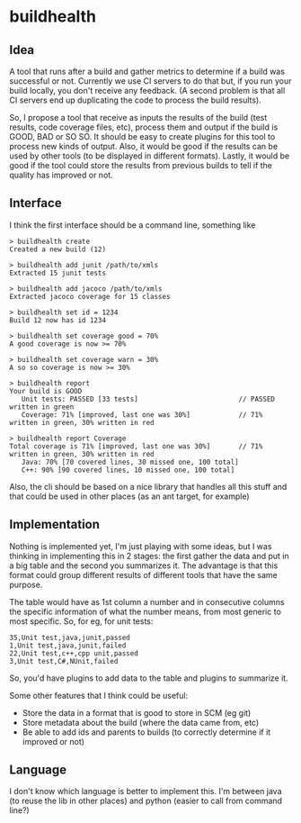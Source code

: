 buildhealth
===========

Idea
----

A tool that runs after a build and gather metrics to determine if a build was successful or not. Currently we use CI servers to do that but, if you run your build locally, you don't receive any feedback. (A second problem is that all CI servers end up duplicating the code to process the build results).

So, I propose a tool that receive as inputs the results of the build (test results, code coverage files, etc), process them and output if the build is GOOD, BAD or SO SO. It should be easy to create plugins for this tool to process new kinds of output. Also, it would be good if the results can be used by other tools (to be displayed in different formats). Lastly, it would be good if the tool could store the results from previous builds to tell if the quality has improved or not.


Interface
---------

I think the first interface should be a command line, something like
```
> buildhealth create
Created a new build (12)

> buildhealth add junit /path/to/xmls
Extracted 15 junit tests

> buildhealth add jacoco /path/to/xmls
Extracted jacoco coverage for 15 classes

> buildhealth set id = 1234
Build 12 now has id 1234

> buildhealth set coverage good = 70%
A good coverage is now >= 70%

> buildhealth set coverage warn = 30%
A so so coverage is now >= 30%

> buildhealth report
Your build is GOOD
   Unit tests: PASSED [33 tests]                         // PASSED written in green
   Coverage: 71% [improved, last one was 30%]            // 71% written in green, 30% written in red

> buildhealth report Coverage
Total coverage is 71% [improved, last one was 30%]       // 71% written in green, 30% written in red
   Java: 70% [70 covered lines, 30 missed one, 100 total]
   C++: 90% [90 covered lines, 10 missed one, 100 total]
```

Also, the cli should be based on a nice library that handles all this stuff and that could be used in other places (as an ant target, for example)


Implementation
--------------

Nothing is implemented yet, I'm just playing with some ideas, but I was thinking in implementing this in 2 stages: the first gather the data and put in a big table and the second you summarizes it. The advantage is that this format could group different results of different tools that have the same purpose.

The table would have as 1st column a number and in consecutive columns the specific information of what the number means, from most generic to most specific. So, for eg, for unit tests:
```
35,Unit test,java,junit,passed
1,Unit test,java,junit,failed
22,Unit test,c++,cpp unit,passed
3,Unit test,C#,NUnit,failed
```

So, you'd have plugins to add data to the table and plugins to summarize it.

Some other features that I think could be useful:
 - Store the data in a format that is good to store in SCM (eg git)
 - Store metadata about the build (where the data came from, etc)
 - Be able to add ids and parents to builds (to correctly determine if it improved or not)


Language
--------

I don't know which language is better to implement this. I'm between java (to reuse the lib in other places) and python (easier to call from command line?)
